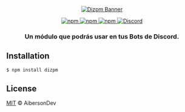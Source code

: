 <p align="center">
  <a href="https://www.npmjs.com/package/dizpm">
    <img src="https://i.ibb.co/F7QZ9yb/FotoJet.jpg" alt="Dizpm Banner">
  </a>
</p>
<p align="center">
	<a href="https://www.npmjs.com/package/dizpm">
		<img alt="npm" src="https://img.shields.io/npm/dt/dizpm">
	</a>
	<a href="https://www.npmjs.com/package/dizpm">
		<img alt="npm" src="https://img.shields.io/npm/v/dizpm">
	</a>
	<a href="https://paypal.me/aibersondev">
		<img alt="npm" src="https://img.shields.io/badge/Donate-Paypal-blue">
	</a>
	<a href="https://discord.gg/pQgP5xF5dc">
		<img alt="Discord" src="https://img.shields.io/discord/772105463478616065?color=blue&label=Discord%20Server">
	</a>
</p>
<h3 align="center"><strong>Un módulo que podrás usar en tus Bots de Discord.</strong></h3>

## Installation
```bash
$ npm install dizpm
```

## License
[MIT](https://github.com/AibersonDev/Dizpm/blob/main/LICENSE) © AibersonDev